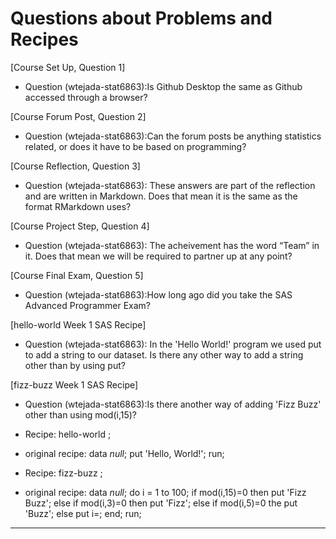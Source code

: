 # Questions about Problems and Recipes

[Course Set Up, Question 1]
* Question (wtejada-stat6863):Is Github Desktop the same as Github accessed through a browser?

[Course Forum Post, Question 2]
* Question (wtejada-stat6863):Can the forum posts be anything statistics related, or does it have to be based on programming? 

[Course Reflection, Question 3]
* Question (wtejada-stat6863): These answers are part of the reflection and are written in Markdown. Does that mean it is the same as the format RMarkdown uses?

[Course Project Step, Question 4]
* Question (wtejada-stat6863): The acheivement has the word “Team” in it. Does that mean we will be required to partner up at any point?

[Course Final Exam, Question 5]
* Question (wtejada-stat6863):How long ago did you take the SAS Advanced Programmer Exam?

[hello-world Week 1 SAS Recipe]
* Question (wtejada-stat6863): In the 'Hello World!' program we used put to add a string to our dataset. Is there any other way to add a string other than by using put?

[fizz-buzz Week 1 SAS Recipe]
* Question (wtejada-stat6863):Is there another way of adding 'Fizz Buzz' other than using mod(i,15)?


* Recipe: hello-world ;
* original recipe:
data _null_;
    put 'Hello, World!';
run;


* Recipe: fizz-buzz ;
* original recipe:
data _null_;
    do i = 1 to 100;
        if mod(i,15)=0 then put 'Fizz Buzz';
		else if mod(i,3)=0 then put 'Fizz';
		else if mod(i,5)=0 the put 'Buzz';
		else put i=;
	end;
run;



***



```
